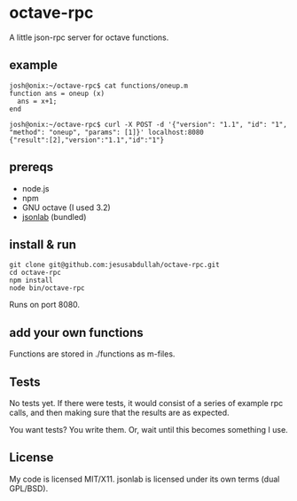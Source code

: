 # octave-rpc

A little json-rpc server for octave functions.

## example

    josh@onix:~/octave-rpc$ cat functions/oneup.m 
    function ans = oneup (x)
      ans = x+1;
    end

    josh@onix:~/octave-rpc$ curl -X POST -d '{"version": "1.1", "id": "1", "method": "oneup", "params": [1]}' localhost:8080
    {"result":[2],"version":"1.1","id":"1"}


## prereqs

* node.js
* npm
* GNU octave (I used 3.2)
* [jsonlab](http://iso2mesh.sourceforge.net/cgi-bin/index.cgi?jsonlab) (bundled)

## install & run

    git clone git@github.com:jesusabdullah/octave-rpc.git
    cd octave-rpc
    npm install
    node bin/octave-rpc

Runs on port 8080.

## add your own functions

Functions are stored in ./functions as m-files.

## Tests

No tests yet. If there were tests, it would consist of a series of example rpc
calls, and then making sure that the results are as expected.

You want tests? You write them. Or, wait until this becomes something I use.

## License

My code is licensed MIT/X11. jsonlab is licensed under its own terms (dual GPL/BSD).
